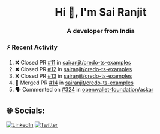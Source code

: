 <h1 align="center">Hi 👋, I'm Sai Ranjit</h1>
<h3 align="center">A developer from India</h3>

### :zap: Recent Activity

<!--START_SECTION:activity-->
1. ❌ Closed PR [#11](https://github.com/sairanjit/credo-ts-examples/pull/11) in [sairanjit/credo-ts-examples](https://github.com/sairanjit/credo-ts-examples)
2. ❌ Closed PR [#12](https://github.com/sairanjit/credo-ts-examples/pull/12) in [sairanjit/credo-ts-examples](https://github.com/sairanjit/credo-ts-examples)
3. ❌ Closed PR [#13](https://github.com/sairanjit/credo-ts-examples/pull/13) in [sairanjit/credo-ts-examples](https://github.com/sairanjit/credo-ts-examples)
4. 🎉 Merged PR [#14](https://github.com/sairanjit/credo-ts-examples/pull/14) in [sairanjit/credo-ts-examples](https://github.com/sairanjit/credo-ts-examples)
5. 🗣 Commented on [#324](https://github.com/openwallet-foundation/askar/issues/324#issuecomment-2496094871) in [openwallet-foundation/askar](https://github.com/openwallet-foundation/askar)
<!--END_SECTION:activity-->

## 🌐 Socials:
[![LinkedIn](https://img.shields.io/badge/LinkedIn-%230077B5.svg?logo=linkedin&logoColor=white)](https://linkedin.com/in/sairanjit) [![Twitter](https://img.shields.io/badge/Twitter-%231DA1F2.svg?logo=Twitter&logoColor=white)](https://twitter.com/sairanjit_) 
